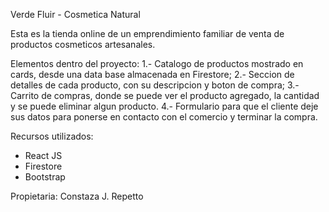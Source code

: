 Verde Fluir - Cosmetica Natural

Esta es la tienda online de un emprendimiento familiar de venta de productos cosmeticos artesanales.

Elementos dentro del proyecto:
1.- Catalogo de productos mostrado en cards, desde una data base almacenada en Firestore;
2.- Seccion de detalles de cada producto, con su descripcion y boton de compra;
3.- Carrito de compras, donde se puede ver el producto agregado, la cantidad y se puede eliminar algun producto. 
4.- Formulario para que el cliente deje sus datos para ponerse en contacto con el comercio y terminar la compra.

Recursos utilizados:
- React JS 
- Firestore
- Bootstrap

Propietaria: Constaza J. Repetto